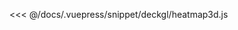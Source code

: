 <ClientOnly>
  <common-code-view name="deckgl-heatmap3d" :is-code-view="false"/>
</ClientOnly>

<<< @/docs/.vuepress/snippet/deckgl/heatmap3d.js

